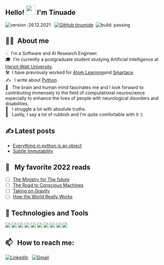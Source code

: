 ## Hello! <img src="https://raw.githubusercontent.com/MartinHeinz/MartinHeinz/master/wave.gif" width="30px"> I'm Tinuade
![version :26.12.2021](https://img.shields.io/badge/version-0.0-informational) &nbsp;
[![GitHub tinumide](https://img.shields.io/github/followers/tinumide?label=follow&style=social)](https://github.com/tinumide)&nbsp;
![build: passing](https://img.shields.io/badge/build-passing-success)


<!--
**tinumide/tinumide** is a ✨ _special_ ✨ repository because its `README.md` (this file) appears on your GitHub profile.

Here are some ideas to get you started:

- 🔭 I’m currently working on ...
- 🌱 I’m currently learning ...
- 👯 I’m looking to collaborate on ...
- 🤔 I’m looking for help with ...
- 💬 Ask me about ...
- 📫 How to reach me: ...
- 😄 Pronouns: ...
- ⚡ Fun fact: ...
-->

## :woman_technologist: &nbsp;About me

💡 &nbsp;I'm a Software and AI Research Engineer.\
🎓 &nbsp;I'm currently a postgraduate student studying Artificial Intelligence at [Heriot-Watt University](https://www.hw.ac.uk/).\
🛠 &nbsp;I have previously worked for [Atom Learning](https://atomlearning.co.uk/)and [Smartace](https://smartace.ng/).\
:writing_hand: &nbsp; I write about [Python](https://github.com/tinumide/bits-of-python).\
:brain: &nbsp; The brain and human mind fascinates me and I look forward to contributing immensely to the field of computational neuroscience especially to enhance the lives of people with neurological disorders and disabilities.\
🌱 &nbsp; I struggle a lot with absolute truths.\
🌱 &nbsp; Lastly, I say a lot of rubbish and I'm quite comfortable with it :)


## :writing_hand: Latest posts

- [Everything in python is an object](https://github.com/tinumide/bits-of-python/blob/main/everything_in_python_is_an_object.md)
- [Subtle Immutability](https://github.com/tinumide/bits-of-python/blob/main/mutability_and_immutability.md)

## 📖 &nbsp; My favorite 2022 reads
- [ ] [The Ministry for The future](https://www.goodreads.com/book/show/50998056-the-ministry-for-the-future)
- [ ] [The Road to Conscious Machines](https://www.goodreads.com/en/book/show/52842983)
- [ ] [Taking on Gravity](https://www.goodreads.com/en/book/show/42277869)
- [ ] [How the World Really Works](https://www.goodreads.com/book/show/56587388-how-the-world-really-works)

## 🔧 Technologies and Tools
![](https://img.shields.io/badge/Code-Python-informational?style=flat&logo=python&logoColor=white&color=colorB)
![](https://img.shields.io/badge/Code-JavaScript-informational?style=flat&logo=javascript&logoColor=white&color=colorB)
![](https://img.shields.io/badge/Tools-PyTorch-informational?style=flat&logo=pytorch&logoColor=white&color=colorB)
![](https://img.shields.io/badge/Tools-TensorFlow-informational?style=flat&logo=tensorflow&logoColor=white&color=colorB)
![](https://img.shields.io/badge/Tools-PostgreSQL-informational?style=flat&logo=postgresql&logoColor=white&color=colorB)
![](https://img.shields.io/badge/Tools-MySQL-informational?style=flat&logo=mysql&logoColor=white&color=colorB)
![](https://img.shields.io/badge/Tools-MongoDB-informational?style=flat&logo=mongodb&logoColor=white&color=colorB)
![](https://img.shields.io/badge/Tools-Docker-informational?style=flat&logo=docker&logoColor=white&color=colorB)
![](https://img.shields.io/badge/Editor-VSCode-informational?style=flat&logo=visualstudiocode&logoColor=white&color=colorB)
![](https://img.shields.io/badge/Editor-PyCharm-informational?style=flat&logo=pycharm&logoColor=white&color=colorB)

## 📫 &nbsp; How to reach me:
<a href="https://www.linkedin.com/in/tinuade-adeleke/"><img alt="LinkedIn" src="https://img.shields.io/badge/linkedin%20-%230077B5.svg?&style=flat&logo=linkedin&logoColor=white"/></a> &nbsp;
<a href="mailto:tinuademargaret@gmail.com"><img alt="Gmail" src="https://img.shields.io/badge/Gmail-D14836?style=flat&logo=gmail&logoColor=white" /></a> &nbsp;

